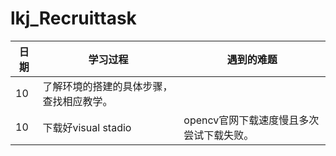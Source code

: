 # lkj_Recruittask
|日期|学习过程|遇到的难题|
|---|---|---|
|10|了解环境的搭建的具体步骤，查找相应教学。|
|10|下载好visual stadio|opencv官网下载速度慢且多次尝试下载失败。|

